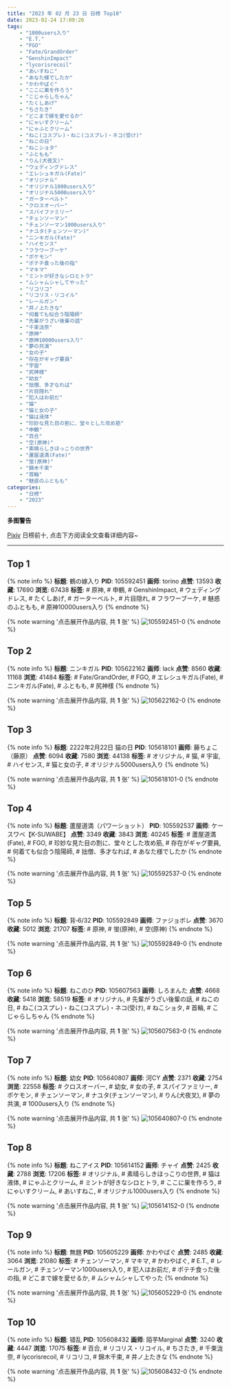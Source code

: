 ```yaml
---
title: "2023 年 02 月 23 日 日榜 Top10"
date: 2023-02-24 17:09:26
tags:
    - "1000users入り"
    - "E.T."
    - "FGO"
    - "Fate/GrandOrder"
    - "GenshinImpact"
    - "lycorisrecoil"
    - "あいすねこ"
    - "あなた様でしたか"
    - "かわやばぐ"
    - "ここに巣を作ろう"
    - "こじゃらしちゃん"
    - "たくしあげ"
    - "ちさたき"
    - "どこまで嫁を愛せるか"
    - "にゃいすクリーム"
    - "にゃふとクリーム"
    - "ねこ(コスプレ)・ねこ(コスプレ)・ネコ(受け)"
    - "ねこの日"
    - "ねこショタ"
    - "ふともも"
    - "りん(犬夜叉)"
    - "ウェディングドレス"
    - "エレシュキガル(Fate)"
    - "オリジナル"
    - "オリジナル1000users入り"
    - "オリジナル5000users入り"
    - "ガーターベルト"
    - "クロスオーバー"
    - "スパイファミリー"
    - "チェンソーマン"
    - "チェンソーマン1000users入り"
    - "ナユタ(チェンソーマン)"
    - "ニンキガル(Fate)"
    - "ハイセンス"
    - "フラワーブーケ"
    - "ポケモン"
    - "ポテチ食った後の指"
    - "マキマ"
    - "ミントが好きなシロとトラ"
    - "ムシャムシャしてやった"
    - "リコリコ"
    - "リコリス・リコイル"
    - "レールガン"
    - "井ノ上たきな"
    - "何着ても似合う陰陽師"
    - "先輩がうざい後輩の話"
    - "千束泷奈"
    - "原神"
    - "原神10000users入り"
    - "夢の共演"
    - "女の子"
    - "存在がギャグ要員"
    - "宇宙"
    - "尻神樣"
    - "幼女"
    - "拙僧、多才なれば"
    - "片目隠れ"
    - "犯人はお前だ"
    - "猫"
    - "猫と女の子"
    - "猫は液体"
    - "珍妙な見た目の割に、堂々とした攻め筋"
    - "申鶴"
    - "百合"
    - "空(原神)"
    - "素晴らしきほっこりの世界"
    - "蘆屋道満(Fate)"
    - "蛍(原神)"
    - "錦木千束"
    - "首輪"
    - "魅惑のふともも"
categories:
    - "日榜"
    - "2023"
---
```


<i class="fa fa-triangle-exclamation"></i>**多图警告**<i class="fa fa-triangle-exclamation"></i>

[Pixiv](https://www.pixiv.net/) 日榜前十, 点击下方阅读全文查看详细内容~

<!-- more -->

---

## Top 1

{% note info %}
**标题**: 鶴の嫁入り
**PID**: 105592451 **画师**: torino
**点赞**: 13593 **收藏**: 17690 **浏览**: 67438
**标签**: # 原神, # 申鶴, # GenshinImpact, # ウェディングドレス, # たくしあげ, # ガーターベルト, # 片目隠れ, # フラワーブーケ, # 魅惑のふともも, # 原神10000users入り
{% endnote %}

{% note warning '点击展开作品内容, 共 **1** 张' %}
![105592451-0](https://i.pixiv.re/img-original/img/2023/02/22/00/00/47/105592451_p0.jpg)
{% endnote %}

## Top 2

{% note info %}
**标题**: ニンキガル
**PID**: 105622162 **画师**: lack
**点赞**: 8560 **收藏**: 11168 **浏览**: 41484
**标签**: # Fate/GrandOrder, # FGO, # エレシュキガル(Fate), # ニンキガル(Fate), # ふともも, # 尻神樣
{% endnote %}

{% note warning '点击展开作品内容, 共 **1** 张' %}
![105622162-0](https://i.pixiv.re/img-original/img/2023/02/23/00/00/39/105622162_p0.png)
{% endnote %}

## Top 3

{% note info %}
**标题**: 2222年2月22日 猫の日
**PID**: 105618101 **画师**: 藤ちょこ（藤原）
**点赞**: 6094 **收藏**: 7580 **浏览**: 44138
**标签**: # オリジナル, # 猫, # 宇宙, # ハイセンス, # 猫と女の子, # オリジナル5000users入り
{% endnote %}

{% note warning '点击展开作品内容, 共 **1** 张' %}
![105618101-0](https://i.pixiv.re/img-original/img/2023/02/22/22/22/58/105618101_p0.png)
{% endnote %}

## Top 4

{% note info %}
**标题**: 蘆屋道満（パワーショット）
**PID**: 105592537 **画师**: ケースワベ【K-SUWABE】
**点赞**: 3349 **收藏**: 3843 **浏览**: 40245
**标签**: # 蘆屋道満(Fate), # FGO, # 珍妙な見た目の割に、堂々とした攻め筋, # 存在がギャグ要員, # 何着ても似合う陰陽師, # 拙僧、多才なれば, # あなた様でしたか
{% endnote %}

{% note warning '点击展开作品内容, 共 **1** 张' %}
![105592537-0](https://i.pixiv.re/img-original/img/2023/02/22/00/01/16/105592537_p0.jpg)
{% endnote %}

## Top 5

{% note info %}
**标题**: 背‐6/32
**PID**: 105592849 **画师**: ファジョボレ
**点赞**: 3670 **收藏**: 5012 **浏览**: 21707
**标签**: # 原神, # 蛍(原神), # 空(原神)
{% endnote %}

{% note warning '点击展开作品内容, 共 **1** 张' %}
![105592849-0](https://i.pixiv.re/img-original/img/2023/02/22/00/06/10/105592849_p0.jpg)
{% endnote %}

## Top 6

{% note info %}
**标题**: ねこのひ
**PID**: 105607563 **画师**: しろまんた
**点赞**: 4668 **收藏**: 5418 **浏览**: 58519
**标签**: # オリジナル, # 先輩がうざい後輩の話, # ねこの日, # ねこ(コスプレ)・ねこ(コスプレ)・ネコ(受け), # ねこショタ, # 首輪, # こじゃらしちゃん
{% endnote %}

{% note warning '点击展开作品内容, 共 **1** 张' %}
![105607563-0](https://i.pixiv.re/img-original/img/2023/02/22/16/05/25/105607563_p0.jpg)
{% endnote %}

## Top 7

{% note info %}
**标题**: 幼女
**PID**: 105640807 **画师**: 河CY
**点赞**: 2371 **收藏**: 2754 **浏览**: 22558
**标签**: # クロスオーバー, # 幼女, # 女の子, # スパイファミリー, # ポケモン, # チェンソーマン, # ナユタ(チェンソーマン), # りん(犬夜叉), # 夢の共演, # 1000users入り
{% endnote %}

{% note warning '点击展开作品内容, 共 **1** 张' %}
![105640807-0](https://i.pixiv.re/img-original/img/2023/02/23/17/59/36/105640807_p0.jpg)
{% endnote %}

## Top 8

{% note info %}
**标题**: ねこアイス
**PID**: 105614152 **画师**: チャイ
**点赞**: 2425 **收藏**: 2788 **浏览**: 17206
**标签**: # オリジナル, # 素晴らしきほっこりの世界, # 猫は液体, # にゃふとクリーム, # ミントが好きなシロとトラ, # ここに巣を作ろう, # にゃいすクリーム, # あいすねこ, # オリジナル1000users入り
{% endnote %}

{% note warning '点击展开作品内容, 共 **1** 张' %}
![105614152-0](https://i.pixiv.re/img-original/img/2023/02/22/20/30/05/105614152_p0.png)
{% endnote %}

## Top 9

{% note info %}
**标题**: 無題
**PID**: 105605229 **画师**: かわやばぐ
**点赞**: 2485 **收藏**: 3064 **浏览**: 21080
**标签**: # チェンソーマン, # マキマ, # かわやばぐ, # E.T., # レールガン, # チェンソーマン1000users入り, # 犯人はお前だ, # ポテチ食った後の指, # どこまで嫁を愛せるか, # ムシャムシャしてやった
{% endnote %}

{% note warning '点击展开作品内容, 共 **1** 张' %}
![105605229-0](https://i.pixiv.re/img-original/img/2023/02/22/13/49/38/105605229_p0.jpg)
{% endnote %}

## Top 10

{% note info %}
**标题**: 错乱
**PID**: 105608432 **画师**: 陌芋Marginal
**点赞**: 3240 **收藏**: 4447 **浏览**: 17075
**标签**: # 百合, # リコリス・リコイル, # ちさたき, # 千束泷奈, # lycorisrecoil, # リコリコ, # 錦木千束, # 井ノ上たきな
{% endnote %}

{% note warning '点击展开作品内容, 共 **1** 张' %}
![105608432-0](https://i.pixiv.re/img-original/img/2023/02/22/16/52/23/105608432_p0.jpg)
{% endnote %}
